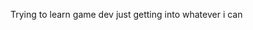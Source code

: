 Trying to learn game dev just getting into whatever i can

<!---
waffold/waffold is a ✨ special ✨ repository because its `README.md` (this file) appears on your GitHub profile.
You can click the Preview link to take a look at your changes.
--->
